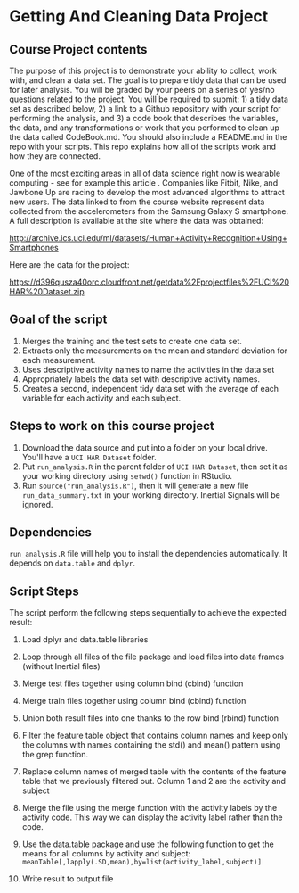# Getting And Cleaning Data Project

## Course Project contents

The purpose of this project is to demonstrate your ability to collect, work with, and clean a data set. The goal is to prepare tidy data that can be used for later analysis. You will be graded by your peers on a series of yes/no questions related to the project. You will be required to submit: 1) a tidy data set as described below, 2) a link to a Github repository with your script for performing the analysis, and 3) a code book that describes the variables, the data, and any transformations or work that you performed to clean up the data called CodeBook.md. You should also include a README.md in the repo with your scripts. This repo explains how all of the scripts work and how they are connected. 

One of the most exciting areas in all of data science right now is wearable computing - see for example this article . Companies like Fitbit, Nike, and Jawbone Up are racing to develop the most advanced algorithms to attract new users. The data linked to from the course website represent data collected from the accelerometers from the Samsung Galaxy S smartphone. A full description is available at the site where the data was obtained:

http://archive.ics.uci.edu/ml/datasets/Human+Activity+Recognition+Using+Smartphones

Here are the data for the project:

https://d396qusza40orc.cloudfront.net/getdata%2Fprojectfiles%2FUCI%20HAR%20Dataset.zip

## Goal of the script

1. Merges the training and the test sets to create one data set.
2. Extracts only the measurements on the mean and standard deviation for each measurement.
3. Uses descriptive activity names to name the activities in the data set
4. Appropriately labels the data set with descriptive activity names.
5. Creates a second, independent tidy data set with the average of each variable for each activity and each subject.

## Steps to work on this course project

1. Download the data source and put into a folder on your local drive. You'll have a ```UCI HAR Dataset``` folder.
2. Put ```run_analysis.R``` in the parent folder of ```UCI HAR Dataset```, then set it as your working directory using ```setwd()``` function in RStudio.
3. Run ```source("run_analysis.R")```, then it will generate a new file ```run_data_summary.txt``` in your working directory. Inertial Signals will be ignored.

## Dependencies

```run_analysis.R``` file will help you to install the dependencies automatically. It depends on ```data.table``` and ```dplyr```. 

## Script Steps

The script perform the following steps sequentially to achieve the expected result:

1. Load dplyr and data.table libraries
2. Loop through all files of the file package and load files into data frames (without Inertial files)
3. Merge test files together using column bind (cbind) function
4. Merge train files together using column bind (cbind) function
5. Union both result files into one thanks to the row bind (rbind) function
6. Filter the feature table object that contains column names and keep only the columns with names containing the std() and mean() pattern using the grep function. 
7. Replace column names of merged table with the contents of the feature table that we previously filtered out. Column 1 and 2 are the activity and subject
8. Merge the file using the merge function with the activity labels by the activity code. This way we can display the activity label rather than the code.
9. Use the data.table package and use the following function to get the means for all columns by activity and subject: ```meanTable[,lapply(.SD,mean),by=list(activity_label,subject)]```

10. Write result to output file


